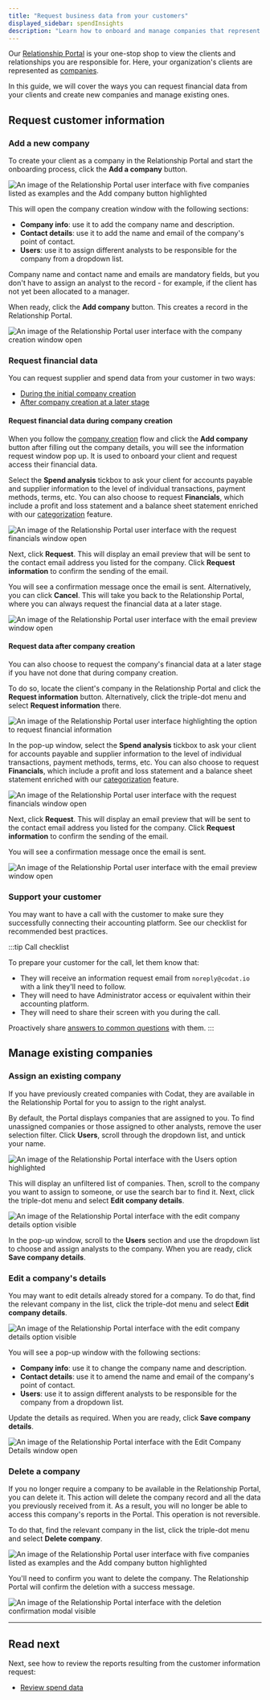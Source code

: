 ```yaml
---
title: "Request business data from your customers"
displayed_sidebar: spendInsights
description: "Learn how to onboard and manage companies that represent your customers"
---
```


Our [Relationship Portal](https://relationships.codat.io/) is your one-stop shop to view the clients and relationships you are responsible for. Here, your organization's clients are represented as [companies](../../terms/company). 

In this guide, we will cover the ways you can request financial data from your clients and create new companies and manage existing ones.

## Request customer information

### Add a new company

To create your client as a company in the Relationship Portal and start the onboarding process, click the **Add a company** button.  

![An image of the Relationship Portal user interface with five companies listed as examples and the Add company button highlighted](/img/spend-insights/0054-se-rm-portal-add-company.png)

This will open the company creation window with the following sections:

- **Company info**: use it to add the company name and description.
- **Contact details**: use it to add the name and email of the company's point of contact.
- **Users**: use it to assign different analysts to be responsible for the company from a dropdown list.

Company name and contact name and emails are mandatory fields, but you don't have to assign an analyst to the record - for example, if the client has not yet been allocated to a manager. 

When ready, click the **Add company** button. This creates a record in the Relationship Portal.

![An image of the Relationship Portal user interface with the company creation window open](/img/spend-insights/0062-se-rm-portal-create.png)

### Request financial data

You can request supplier and spend data from your customer in two ways:

- [During the initial company creation](#request-financial-data-during-company-creation)
- [After company creation at a later stage](#request-financial-data-after-company-creation)

#### Request financial data during company creation

When you follow the [company creation](/spend-insights/guides/manage-relationships#add-a-new-company) flow and click the **Add company** button after filling out the company details, you will see the information request window pop up. It is used to onboard your client and request access their financial data. 

Select the **Spend analysis** tickbox to ask your client for accounts payable and supplier information to the level of individual transactions, payment methods, terms, etc. You can also choose to request **Financials**, which include a profit and loss statement and a balance sheet statement enriched with our [categorization](/lending/features/financial-statements-overview#categorized-financial-accounts) feature.

![An image of the Relationship Portal user interface with the request financials window open](/img/spend-insights/0064-se-rm-portal-financials-request.png)

Next, click **Request**. This will display an email preview that will be sent to the contact email address you listed for the company. Click **Request information** to confirm the sending of the email. 

You will see a confirmation message once the email is sent. Alternatively, you can click **Cancel**. This will take you back to the Relationship Portal, where you can always request the financial data at a later stage.

![An image of the Relationship Portal user interface with the email preview window open](/img/spend-insights/0065-se-rm-portal-email-preview.png)

#### Request data after company creation

You can also choose to request the company's financial data at a later stage if you have not done that during company creation. 

To do so, locate the client's company in the Relationship Portal and click the **Request information** button. Alternatively, click the triple-dot menu and select **Request information** there.

![An image of the Relationship Portal user interface highlighting the option to request financial information](/img/spend-insights/0066-se-rm-portal-request-data.png)

In the pop-up window, select the **Spend analysis** tickbox to ask your client for accounts payable and supplier information to the level of individual transactions, payment methods, terms, etc. You can also choose to request **Financials**, which include a profit and loss statement and a balance sheet statement enriched with our [categorization](/lending/features/financial-statements-overview#categorized-financial-accounts) feature.

![An image of the Relationship Portal user interface with the request financials window open](/img/spend-insights/0064-se-rm-portal-financials-request.png)

Next, click **Request**. This will display an email preview that will be sent to the contact email address you listed for the company. Click **Request information** to confirm the sending of the email. 

You will see a confirmation message once the email is sent.

![An image of the Relationship Portal user interface with the email preview window open](/img/spend-insights/0065-se-rm-portal-email-preview.png)

### Support your customer

You may want to have a call with the customer to make sure they successfully connecting their accounting platform. See our checklist for recommended best practices.

:::tip Call checklist

To prepare your customer for the call, let them know that:

- They will receive an information request email from `noreply@codat.io` with a link they'll need to follow.
- They will need to have Administrator access or equivalent within their accounting platform.
- They will need to share their screen with you during the call.

Proactively share [answers to common questions](/spend-insights/resources/customer-faqs) with them.
:::

## Manage existing companies

### Assign an existing company

If you have previously created companies with Codat, they are available in the Relationship Portal for you to assign to the right analyst. 

By default, the Portal displays companies that are assigned to you. To find unassigned companies or those assigned to other analysts, remove the user selection filter. Click **Users**, scroll through the dropdown list, and untick your name. 

![An image of the Relationship Portal interface with the Users option highlighted](/img/spend-insights/0061-se-rm-portal-user-list.png)

This will display an unfiltered list of companies. Then, scroll to the company you want to assign to someone, or use the search bar to find it. Next, click the triple-dot menu and select **Edit company details**. 

![An image of the Relationship Portal interface with the edit company details option visible](/img/spend-insights/0059-se-rm-portal-edit-menu.png)

In the pop-up window, scroll to the **Users** section and use the dropdown list to choose and assign analysts to the company. When you are ready, click **Save company details**. 

### Edit a company's details

You may want to edit details already stored for a company. To do that, find the relevant company in the list, click the triple-dot menu and select **Edit company details**. 

![An image of the Relationship Portal interface with the edit company details option visible](/img/spend-insights/0059-se-rm-portal-edit-menu.png)

You will see a pop-up window with the following sections:

- **Company info**: use it to change the company name and description.
- **Contact details**: use it to amend the name and email of the company's point of contact.
- **Users**: use it to assign different analysts to be responsible for the company from a dropdown list.

Update the details as required. When you are ready, click **Save company details**. 

![An image of the Relationship Portal interface with the Edit Company Details window open](/img/spend-insights/0060-se-rm-portal-edit-modal.png)

### Delete a company

If you no longer require a company to be available in the Relationship Portal, you can delete it. This action will delete the company record and all the data you previously received from it. As a result, you will no longer be able to access this company's reports in the Portal. This operation is not reversible.

To do that, find the relevant company in the list, click the triple-dot menu and select **Delete company**. 

![An image of the Relationship Portal user interface with five companies listed as examples and the Add company button highlighted](/img/spend-insights/0055-se-rm-portal-delete-company.png)

You'll need to confirm you want to delete the company. The Relationship Portal will confirm the deletion with a success message.

![An image of the Relationship Portal interface with the deletion confirmation modal visible](/img/spend-insights/0058-se-rm-portal-delete-confirmation.png)

---

## Read next

Next, see how to review the reports resulting from the customer information request:
- [Review spend data](/spend-insights/guides/analyze-spend)

